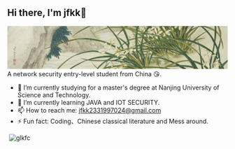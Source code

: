 ## Hi there, I'm jfkk👋
![picture](./Snipaste_2024-07-20_23-49-37.png)
A network security entry-level student from China 😘.
- 🔭 I’m currently studying for a master's degree at Nanjing University of Science and Technology.
- 🌱 I’m currently learning JAVA and IOT SECURITY.
- 📫 How to reach me: jfkk2331997024@gmail.com
- ⚡ Fun fact: Coding、Chinese classical literature and Mess around.
  
<p>&nbsp;<img align="center" src="https://github-readme-stats.vercel.app/api?username=glkfc&show_icons=true&locale=en" alt="glkfc" /></p>
